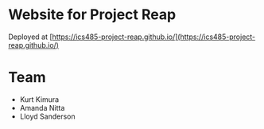 # Website for Project Reap 

Deployed at [https://ics485-project-reap.github.io/](https://ics485-project-reap.github.io/)

# Team
- Kurt Kimura
- Amanda Nitta
- Lloyd Sanderson
